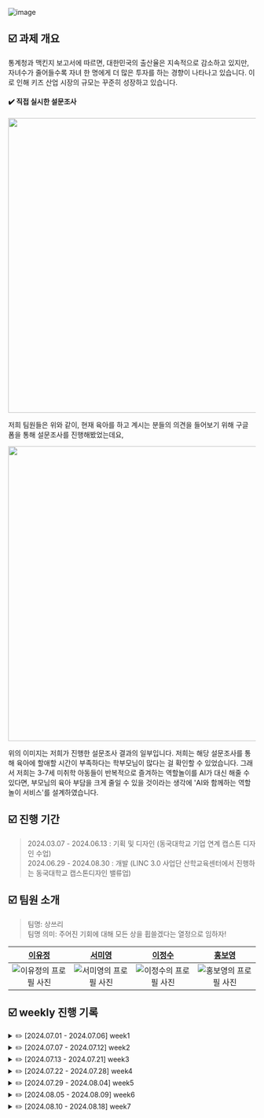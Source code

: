 ![image](https://github.com/user-attachments/assets/d8cec42c-9606-422b-8161-7f97aa752394)

## ☑️ 과제 개요
통계청과 맥킨지 보고서에 따르면, 대한민국의 출산율은 지속적으로 감소하고 있지만, 자녀수가 줄어들수록 자녀 한 명에게 더 많은 투자를 하는 경향이 나타나고 있습니다. 이로 인해 키즈 산업 시장의 규모는 꾸준히 성장하고 있습니다. 

#### ✔️ 직접 실시한 설문조사
<img src="https://github.com/user-attachments/assets/f1f5137a-98a4-48aa-9957-68931c53f499" width="600px"/>

저희 팀원들은 위와 같이, 현재 육아를 하고 계시는 분들의 의견을 들어보기 위해 구글 폼을 통해 설문조사를 진행해봤었는데요,

<img src="https://github.com/user-attachments/assets/257d33a0-29d4-4533-b22b-e027c802bbf3" width="600px"/>

위의 이미지는 저희가 진행한 설문조사 결과의 일부입니다. 저희는 해당 설문조사를 통해 육아에 할애할 시간이 부족하다는 학부모님이 많다는 걸 확인할 수 있었습니다. 그래서 저희는 3-7세 미취학 아동들이 반복적으로 즐겨하는 역할놀이를 AI가 대신 해줄 수 있다면, 부모님의 육아 부담을 크게 줄일 수 있을 것이라는 생각에 'AI와 함께하는 역할놀이 서비스'를 설계하였습니다.


## ☑️ 진행 기간

> 2024.03.07 - 2024.06.13 : 기획 및 디자인 (동국대학교 기업 연계 캡스톤 디자인 수업)<br/>
> 2024.06.29 - 2024.08.30 : 개발 (LINC 3.0 사업단 산학교육센터에서 진행하는 동국대학교 캡스톤디자인 밸류업)



## ☑️ 팀원 소개
> 팀명: 상쓰리<br/>
> 팀명 의미: 주어진 기회에 대해 모든 상을 휩쓸겠다는 열정으로 임하자!

|                [이유정](https://github.com/zlwmxkdla)                |                 [서미영](https://github.com/SeoMiYoung)                  |         [이정수](https://github.com/Lee-JeongSoo)         |         [홍보영](https://github.com/BoyoungH)        |
| :---------------------------------------------------------------------------: | :---------------------------------------------------------------------------: | :---------------------------------------------------------------------------: | :---------------------------------------------------------------------------: |
| ![이유정의 프로필 사진](https://github.com/zlwmxkdla.png) | ![서미영의 프로필 사진](https://github.com/SeoMiYoung.png) | ![이정수의 프로필 사진](https://github.com/Lee-JeongSoo.png) | ![홍보영의 프로필 사진](https://github.com/BoyoungH.png) |



## ☑️ weekly 진행 기록
<details>
   <summary>✏️ [2024.07.01 - 2024.07.06] week1</summary>
   <br/>
   <table>
     <tr>
       <th>이유정</th>
       <td>- LLM모델에 커스텀 데이터셋 파인튜닝하여 HF에 모델 업로드</td>
     </tr>
     <tr>
       <th>서미영</th>
       <td>- 프론트엔드 테스트 페이지 제작(React)</td>
     </tr>
     <tr>
       <th>이정수</th>
       <td>- 백엔드 API 설계(Spring Boot)</td>
     </tr>
     <tr>
       <th>홍보영</th>
       <td>- 백엔드 DB 설계(Spring Boot)</td>
     </tr>
   </table>
</details>

<details>
   <summary>✏️ [2024.07.07 - 2024.07.12] week2</summary>
   해당 기간동안은 개발 방식에 대해서 아직 구체화되어있지 않은 상황이라, 어떤식으로 개발을 하면 좋을지 공부했습니다.<br/><br/>
   <table>
     <tr>
       <th>이유정</th>
       <td>
         - 개발 방법 모색<br/>
         - HF형식의 모델을 GGUF형식으로 변환해서 HF에 업로드
       </td>
     </tr>
     <tr>
       <th>서미영</th>
       <td>
         - 개발 방법 모색<br/>
         - 리액트 페이지, fastAPI, LM Studio간의 연결 시도
       </td>
     </tr>
     <tr>
       <th>이정수</th>
       <td>- 개발 방법 모색</td>
     </tr>
     <tr>
       <th>홍보영</th>
       <td>- 개발 방법 모색</td>
     </tr>
   </table>
</details>

<details>
   <summary>✏️ [2024.07.13 - 2024.07.21] week3</summary>
   <br/>
   <table>
     <tr>
       <th>이유정</th>
       <td>
         - 대화모델 학습 및 성능 개선 시도
       </td>
     </tr>
     <tr>
       <th>서미영</th>
       <td>
         - 대화모델 연결 및 환경 구축 시도
       </td>
     </tr>
     <tr>
       <th>이정수</th>
       <td>- 보이스 클로닝 구현 방법 모색</td>
     </tr>
     <tr>
       <th>홍보영</th>
       <td>- 역할놀이 결과 페이지 구현 방법 모색</td>
     </tr>
   </table>
</details>

<details>
   <summary>✏️ [2024.07.22 - 2024.07.28] week4</summary>
   <br/>
   <table>
     <tr>
       <th>이유정</th>
       <td>
         - 대화모델 학습 및 성능 개선 시도<br/>
         - 모델 정확도를 높히기 위한 데이터 증강 시도
       </td>
     </tr>
     <tr>
       <th>서미영</th>
       <td>
         - 대화모델 성능 비교 in LM Studio<br/>
         - user의 상황 세부 설정에 따라 다른 프롬프트 연결 시도
       </td>
     </tr>
     <tr>
       <th>이정수</th>
       <td>
         - 보이스 클로닝 구현 방법 모색<br/>
         - OpenVoice 사용 시도
       </td>
     </tr>
     <tr>
       <th>홍보영</th>
       <td>
         - 역할놀이 결과 페이지 구현 방법 모색<br/>
         - Chat-gpt Open API를 사용하여 분석 데이터 얻어내기
       </td>
     </tr>
   </table>
</details>

<details>
   <summary>✏️ [2024.07.29 - 2024.08.04] week5</summary>
   <br/>
   <table>
     <tr>
       <th>이유정</th>
       <td>
         - eeve 모델 훈련 시도<br/>
         - 라마3 모델을 증강된 데이터셋으로 훈련하기<br/>
         - 모델이 상관없는 것까지 길게 출력하는 문제 해결 시도<br/>
         - 모델 수치적으로 평가하는 방법 찾아보기<br/>
         - 입력 문장 여러 개일 경우 응답 확인
       </td>
     </tr>
     <tr>
       <th>서미영</th>
       <td>
         - 쿼리스트링 방식말고 body에 담아서 json형태로 fastAPI 서버에 사용자의 선택 정보 전달하기 (API 연결)<br/>
         - 기획 구체화 (서비스적인 측면에서)
       </td>
     </tr>
     <tr>
       <th>이정수</th>
       <td>
         - voice cloning 실제 서버에 올려서 테스트 페이지에서 사용가능하게 조작<br/>
         - 생성한 tts를 저장하여 사용할 수 있는 방법 찾기
       </td>
     </tr>
     <tr>
       <th>홍보영</th>
       <td>
         - 백앤드 기능 필요한 거 crud 코드 전부 완성하기 -> 연결부분 빼고 모두 작동할 수 있도록 만들기<br/>
         - 결과분석 api 부모들이 더 신뢰할 수 있을 만한 내용을 제공할 수 있는 방안 모색하기 -> 프롬프트 템플릿화<br/>
         - api 명세 다시 구체화하기<br/>
         - 결과분석 페이지를 디자인해서 오기 (결과 분석 페이지 UI)
       </td>
     </tr>
   </table>
</details>

<details>
   <summary>✏️ [2024.08.05 - 2024.08.09] week6 </summary>
   <br/>
   <table>
     <tr>
       <th>이유정</th>
       <td>
          - 모델 전반적인 학습<br/>
          - 모델 크기 감소 시도<br/>
       </td>
     </tr>
     <tr>
       <th>서미영</th>
       <td>
          - 모델 응답이 혼자서 시나리오를 짜는 걸 막기<br/>
          - 쿼리스트링 방식말고 body에 담아서 json형태로 fastAPI 서버에 사용자의 선택 정보 전달하기 (API 연결)<br/>
          - 사용자 입장에서 응답이 완성될때까지 기다리기 너무 힘드니깐, 모든 응답이 완성되지 않더라도, 생성되는대로 한글자씩 화면에 순차적으로 띄우기 => 힘들면, 응답이 완성되는 동안 '응답 생성 중...'이라는 로딩 표시라도 띄우기
       </td>
     </tr>
     <tr>
       <th>이정수</th>
       <td>
          - OpenVoice와 berk를 이용한 보이스 클로닝 시도<br/>
          - 일반 TTS: Melo(OpenVoice를 개발한 개발팀과 같은 팀이며, local로 설치하여 사용할 수 있는 리눅스 기반의 오픈소스 TTS) 사용 시도<br/>
       </td>
     </tr>
     <tr>
       <th>홍보영</th>
       <td>
          - 지난주에 이어서, 결과 분석 페이지 개발 진행<br/>
       </td>
     </tr>
   </table>
</details>

<details>
   <summary>✏️ [2024.08.10 - 2024.08.18] week7 </summary>
   <br/>
   <table>
     <tr>
       <th>이유정</th>
       <td>
          - [영상공모전] 영상 편집 및 준비<br/>
          - 베이스 모델을 EEVE모델로 변경해서 재파인튜닝<br/>
          - 장난감에 맞는 데이터셋을 추가
       </td>
     </tr>
     <tr>
       <th>서미영</th>
       <td>
          - [영상공모전] 준비<br/>
          - 프론트엔드 전반적인 작업 마무리(페이지 작업 및 서버와 API연결)<br/>
          - 그동안 Web Speech API로 제공했던 TTS를, Google의 TTS API와 연결
       </td>
     </tr>
     <tr>
       <th>이정수</th>
       <td>
          - [영상공모전] 영상 편집, 디자인 및 준비<br/>
          - 보이스 클로닝 시도
       </td>
     </tr>
     <tr>
       <th>홍보영</th>
       <td>
          - [영상공모전] 준비<br/>
          - 백엔드 전반적인 작업 마무리(API설계 및 DB구축)<br/>
       </td>
     </tr>
   </table>
</details>

